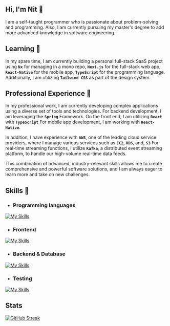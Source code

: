 ## Hi, I'm Nit 👋
I am a self-taught programmer who is passionate about problem-solving and programming. Also, I am currently pursuing my master's degree to add more advanced knowledge in software engineering.
## Learning 📖
In my spare time, I am currently building a personal full-stack SaaS project using <code><b>Nx</b></code> for managing in a mono repo, <code><b>Next.js</b></code> for the full-stack web app, <code><b>React-Native</b></code> for the mobile app, <code><b>TypeScript</b></code> for the programming language. Additionally, I am utilizing <code><b>Tailwind CSS</b></code> as part of the design system.
## Professional Experience 💼
In my professional work, I am currently developing complex applications using a diverse set of tools and technologies. For backend development, I am leveraging the <code><b>Spring</b></code> Framework. On the front end, I am utilizing <code><b>React</b></code> with <code><b>TypeScript</b></code> For mobile app development, I am working with <code><b>React-Native</b></code>.

In addition, I have experience with <code><b>AWS</b></code>, one of the leading cloud service providers, where I manage various services such as <code><b>EC2</b></code>, <code><b>RDS</b></code>, and, <code><b>S3</b></code> For real-time streaming functions, I utilize <code><b>Kafka</b></code>, a distributed event streaming platform, to handle our high-volume real-time data feeds.

This combination of advanced, industry-relevant skills allows me to create comprehensive and powerful software solutions, and I am always eager to learn more and take on new challenges.

## Skills 🧠
- ### Programming languages
[![My Skills](https://skillicons.dev/icons?i=elixir,java,python,js,ts)](https://skillicons.dev)
- ### Frontend
[![My Skills](https://skillicons.dev/icons?i=html,css,react,nextjs,tailwind,sass,styledcomponents)](https://skillicons.dev)
- ### Backend & Database
[![My Skills](https://skillicons.dev/icons?i=hibernate,spring,nodejs,postgres,graphql,mysql,firebase,mongodb)](https://skillicons.dev)
- ### Testing
[![My Skills](https://skillicons.dev/icons?i=jest,postman)](https://skillicons.dev)
## Stats
[![GitHub Streak](https://streak-stats.demolab.com?user=nitipat21&theme=dark&border_radius=3)](https://git.io/streak-stats)

